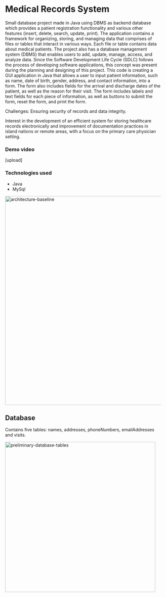 # Medical Records System

Small database project made in Java using DBMS as backend database which provides a patient registration functionality and various other features (insert, delete, search, update, print). The application contains a framework for organizing, storing, and managing data that comprises of files or tables that interact in various ways. Each file or table contains data about medical patients. The project also has a database management system (DBMS) that enables users to add, update, manage, access, and analyze data. Since the Software Development Life Cycle (SDLC) follows the process of developing software applications, this concept was present during the planning and designing of this project. 
This code is creating a GUI application in Java that allows a user to input patient information, such as name, date of birth, gender, address, and contact information, into a form. The form also includes fields for the arrival and discharge dates of the patient, as well as the reason for their visit. The form includes labels and text fields for each piece of information, as well as buttons to submit the form, reset the form, and print the form. 

Challenges: Ensuring security of records and data integrity.

Interest in the development of an efficient system for storing healthcare records electronically and improvement of documentation practices in island nations or remote areas, with a focus on the primary care physician setting.

### Demo video
[upload]

### Technologies used
* Java
* MySql

<img width="676" alt="architecture-baseline" src="https://user-images.githubusercontent.com/76544489/200093298-b83173f1-928a-4309-9a3e-44d639d3e3b2.png">


## Database
Contains five tables: names, addresses, phoneNumbers, emailAddresses and visits.

<img width="486" alt="preliminary-database-tables" src="https://user-images.githubusercontent.com/76544489/200093376-5f11fd87-139b-46cc-975a-2788efe46192.png">
